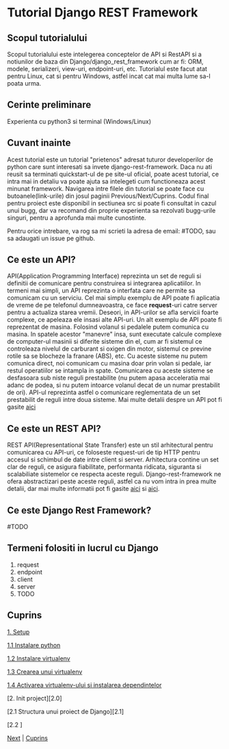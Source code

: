 # Tutorial Django REST Framework

## Scopul tutorialului
Scopul tutorialului este intelegerea conceptelor de API si RestAPI si a notiunilor de baza din Django/django_rest_framework cum ar fi:
ORM, modele, serializeri, view-uri, endpoint-uri, etc. Tutorialul este facut atat pentru Linux, cat si pentru Windows, astfel incat cat mai multa lume sa-l poata urma.

## Cerinte preliminare

Experienta cu python3 si terminal (Windows/Linux)

## Cuvant inainte

Acest tutorial este un tutorial "prietenos" adresat tuturor developerilor de python care sunt interesati sa invete django-rest-framework.
Daca nu ati reusit sa terminati quickstart-ul de pe site-ul oficial, poate acest tutorial, ce intra mai in detaliu va poate ajuta sa intelegeti cum functioneaza acest minunat framework.
Navigarea intre filele din tutorial se poate face cu butoanele(link-urile) din josul paginii Previous/Next/Cuprins.
Codul final pentru proiect este disponibil in sectiunea src si poate fi consultat in cazul unui bugg, dar va recomand din proprie experienta sa rezolvati bugg-urile singuri, pentru a aprofunda mai multe cunostinte.

Pentru orice intrebare, va rog sa mi scrieti la adresa de email: #TODO, sau sa adaugati un issue pe github.

## Ce este un API?

API(Application Programming Interface) reprezinta un set de reguli si definitii de comunicare pentru construirea si integrarea aplicatiilor. In termeni mai simpli, un API reprezinta o interfata care ne permite sa comunicam cu un serviciu.
Cel mai simplu exemplu de API poate fi aplicatia de vreme de pe telefonul dumneavoastra, ce face **request**-uri catre server pentru a actualiza starea vremii. Deseori, in API-urilor se afla servicii foarte complexe, ce apeleaza ele insasi alte API-uri. Un alt exemplu de API poate fi reprezentat de masina. Folosind volanul si pedalele putem comunica cu masina.
In spatele acestor "manevre" insa, sunt executate calcule complexe de computer-ul masinii si diferite sisteme din el, cum ar fi sistemul ce controleaza nivelul de carburant si oxigen din motor, sistemul ce previne rotile sa se blocheze la franare (ABS), etc.
Cu aceste sisteme nu putem comunica direct, noi comunicam cu masina doar prin volan si pedale, iar restul operatiilor se intampla in spate.
Comunicarea cu aceste sisteme se desfasoara sub niste reguli prestabilite (nu putem apasa acceleratia mai adanc de podea, si nu putem intoarce volanul decat de un numar prestabilit de ori). 
API-ul reprezinta astfel o comunicare reglementata de un set prestabilit de reguli intre doua sisteme.
Mai multe detalii despre un API pot fi gasite [aici](https://www.redhat.com/en/topics/api/what-are-application-programming-interfaces)
## Ce este un REST API?

REST API(Representational State Transfer) este un stil arhitectural pentru comunicarea cu API-uri, ce foloseste request-uri de tip
HTTP pentru accesul si schimbul de date intre client si server. Arhitectura contine un set clar de reguli, ce asigura fiabilitate, performanta ridicata,
siguranta si scalabiliate sistemelor ce respecta aceste reguli. Django-rest-framework ne ofera abstractizari peste aceste reguli,
astfel ca nu vom intra in prea multe detalii, dar mai multe informatii pot fi gasite [aici](https://www.redhat.com/en/topics/api/what-are-application-programming-interfaces#soap-vs-rest) si [aici](https://aws.amazon.com/what-is/restful-api/).

## Ce este Django Rest Framework?

#TODO

## Termeni folositi in lucrul cu Django

1. request
2. endpoint
3. client
4. server
5. TODO

## Cuprins

[1. Setup][1.0]

[1.1 Instalare python][1.1]

[1.2 Instalare virtualenv][1.2]

[1.3 Crearea unui virtualenv][1.3]

[1.4 Activarea virtualenv-ului si instalarea dependintelor][1.4]

[2. Init project][2.0]

[2.1 Structura unui proiect de Django][2.1]

[2.2 ]


[Next][101] | [Cuprins][102]


[1.0]: https://github.com/CookiezLIT/Django-Rest-Framework-Tutorial/blob/main/beginner/setup/1.0_setup.md
[1.1]: https://github.com/CookiezLIT/Django-Rest-Framework-Tutorial/blob/main/beginner/setup/1.1_instalare_python.md
[1.2]: https://github.com/CookiezLIT/Django-Rest-Framework-Tutorial/blob/main/beginner/setup/1.2_instalare_virtualenv.md
[1.3]: https://github.com/CookiezLIT/Django-Rest-Framework-Tutorial/blob/main/beginner/setup/1.3_creare_virtualenv.md
[1.4]: https://github.com/CookiezLIT/Django-Rest-Framework-Tutorial/blob/main/beginner/setup/1.4_instalare_dependinte.md

[101]: https://github.com/CookiezLIT/Django-Rest-Framework-Tutorial/blob/main/beginner/setup/1.0_setup.md
[102]: https://github.com/CookiezLIT/Django-Rest-Framework-Tutorial/blob/main/README.md